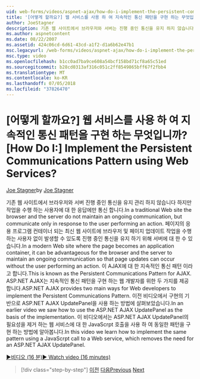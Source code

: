 ```yaml
---
uid: web-forms/videos/aspnet-ajax/how-do-i-implement-the-persistent-communications-pattern-using-web-services
title: '[어떻게 할까요?] 웹 서비스를 사용 하 여 지속적인 통신 패턴을 구현 하는 무엇입니까? | Microsoft 문서'
author: JoeStagner
description: 기존 웹 사이트에서 브라우저와 서버는 진행 중인 통신을 유지 하지 않습니다 하지만 통신을 수행 하는 사용자에 대 한 응답에만...
ms.author: aspnetcontent
ms.date: 08/22/2007
ms.assetid: 424c06cd-6d61-43cd-a1f2-d1a6b62e47b1
msc.legacyurl: /web-forms/videos/aspnet-ajax/how-do-i-implement-the-persistent-communications-pattern-using-web-services
msc.type: video
ms.openlocfilehash: b1cc0ad7ba9ce608a54bcf158bd71cf8a65c51ed
ms.sourcegitcommit: b28cd0313af316c051c2ff8549865bff67f2fbb4
ms.translationtype: MT
ms.contentlocale: ko-KR
ms.lasthandoff: 07/05/2018
ms.locfileid: "37826470"
---
```

<a name="how-do-i-implement-the-persistent-communications-pattern-using-web-services"></a><span data-ttu-id="960c0-104">[어떻게 할까요?] 웹 서비스를 사용 하 여 지속적인 통신 패턴을 구현 하는 무엇입니까?</span><span class="sxs-lookup"><span data-stu-id="960c0-104">[How Do I:] Implement the Persistent Communications Pattern using Web Services?</span></span>
====================
<span data-ttu-id="960c0-105">[Joe Stagner](https://github.com/JoeStagner)</span><span class="sxs-lookup"><span data-stu-id="960c0-105">by [Joe Stagner](https://github.com/JoeStagner)</span></span>

<span data-ttu-id="960c0-106">기존 웹 사이트에서 브라우저와 서버 진행 중인 통신을 유지 관리 하지 않습니다 하지만 작업을 수행 하는 사용자에 대 한 응답에만 통신 합니다.</span><span class="sxs-lookup"><span data-stu-id="960c0-106">In a traditional Web site the browser and the server do not maintain an ongoing communication, but communicate only in response to the user performing an action.</span></span> <span data-ttu-id="960c0-107">페이지의 응용 프로그램 컨테이너 되는 최신 웹 사이트에 브라우저 및 페이지 업데이트 작업을 수행 하는 사용자 없이 발생할 수 있도록 진행 중인 통신을 유지 하기 위해 서버에 대 한 수 있습니다.</span><span class="sxs-lookup"><span data-stu-id="960c0-107">In a modern Web site where the page becomes an application container, it can be advantageous for the browser and the server to maintain an ongoing communication so that page updates can occur without the user performing an action.</span></span> <span data-ttu-id="960c0-108">이 AJAX에 대 한 지속적인 통신 패턴 이라고 합니다.</span><span class="sxs-lookup"><span data-stu-id="960c0-108">This is known as the Persistent Communications Pattern for AJAX.</span></span> <span data-ttu-id="960c0-109">ASP.NET AJAX는 지속적인 통신 패턴을 구현 하는 웹 개발자를 위한 두 가지를 제공 합니다.</span><span class="sxs-lookup"><span data-stu-id="960c0-109">ASP.NET AJAX provides two main ways for Web developers to implement the Persistent Communications Pattern.</span></span> <span data-ttu-id="960c0-110">이전 비디오에서 구현의 기반으로 ASP.NET AJAX UpdatePanel을 사용 하는 방법에 살펴보았습니다.</span><span class="sxs-lookup"><span data-stu-id="960c0-110">In an earlier video we saw how to use the ASP.NET AJAX UpdatePanel as the basis of the implementation.</span></span> <span data-ttu-id="960c0-111">이 비디오에서는 ASP.NET AJAX UpdatePanel의 필요성을 제거 하는 웹 서비스에 대 한 JavaScrpt 호출을 사용 하 여 동일한 패턴을 구현 하는 방법에 알아봅니다.</span><span class="sxs-lookup"><span data-stu-id="960c0-111">In this video we learn how to implement the same pattern using a JavaScrpt call to a Web service, which removes the need for an ASP.NET AJAX UpdatePanel.</span></span>

[<span data-ttu-id="960c0-112">&#9654;비디오 (16 분)</span><span class="sxs-lookup"><span data-stu-id="960c0-112">&#9654; Watch video (16 minutes)</span></span>](https://channel9.msdn.com/Blogs/ASP-NET-Site-Videos/how-do-i-implement-the-persistent-communications-pattern-using-web-services)

> [!div class="step-by-step"]
> <span data-ttu-id="960c0-113">[이전](how-do-i-localize-an-aspnet-ajax-application.md)
> [다음](how-do-i-trigger-an-updatepanel-refresh-from-a-dropdownlist-control.md)</span><span class="sxs-lookup"><span data-stu-id="960c0-113">[Previous](how-do-i-localize-an-aspnet-ajax-application.md)
[Next](how-do-i-trigger-an-updatepanel-refresh-from-a-dropdownlist-control.md)</span></span>

